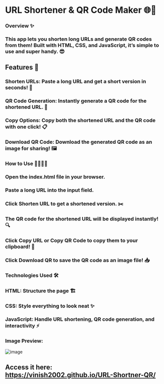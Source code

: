 # URL Shortener & QR Code Maker 🌐🔗
### Overview ✨
### This app lets you shorten long URLs and generate QR codes from them! Built with HTML, CSS, and JavaScript, it’s simple to use and super handy. 😎

## Features 🚀
### Shorten URLs: Paste a long URL and get a short version in seconds! 🔽
### QR Code Generation: Instantly generate a QR code for the shortened URL. 📱
### Copy Options: Copy both the shortened URL and the QR code with one click! 📋
### Download QR Code: Download the generated QR code as an image for sharing! 🖼️


### How to Use 👩‍💻👨‍💻
### Open the index.html file in your browser.
### Paste a long URL into the input field.
### Click Shorten URL to get a shortened version. ✂️
### The QR code for the shortened URL will be displayed instantly! 🔍
### Click Copy URL or Copy QR Code to copy them to your clipboard! 📲
### Click Download QR to save the QR code as an image file! 📥
### Technologies Used 🛠️
### HTML: Structure the page 🏗️
### CSS: Style everything to look neat ✨
### JavaScript: Handle URL shortening, QR code generation, and interactivity ⚡


### Image Preview:
![image](https://github.com/user-attachments/assets/f0579a17-6d06-4385-b33d-77347118411b)

## Access it here: https://vinish2002.github.io/URL-Shortner-QR/
